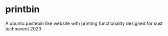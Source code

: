 # printbin
A ubuntu.pastebin like website with printing functionality designed for sust technovent 2023


